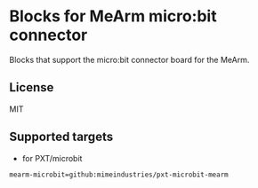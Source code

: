 Blocks for MeArm micro:bit connector
====================================

Blocks that support the micro:bit connector board for the MeArm.

## License

MIT

## Supported targets

 * for PXT/microbit

```package
mearm-microbit=github:mimeindustries/pxt-microbit-mearm
```
